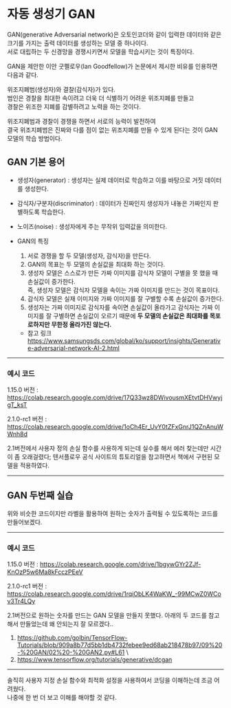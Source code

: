 # 자동 생성기 GAN

GAN(generative Adversarial network)은 오토인코더와 같이 입력한 데이터와 같은 크기를 가지는 출력 데이터를 생성하는 모델 중 하나이다.\
서로 대립하는 두 신경망을 경쟁시키면서 모델을 학습시키는 것이 특징이다.

GAN을 제안한 이안 굿펠로우(Ian Goodfellow)가 논문에서 제시한 비유를 인용하면 다음과 같다.

위조지폐범(생성자)와 결찰(감식자)가 있다.\
범인은 경찰을 최대한 속이려고 더욱 더 식별하기 어려운 위조지폐를 만들고\
경찰은 위조한 지폐를 감별하려고 노력을 하는 것이다.

위조지폐범과 경찰이 경쟁을 하면서 서로의 능력이 발전하여\
결국 위조지폐범은 진짜와 다를 점이 없는 위조지폐를 만들 수 있게 된다는 것이 GAN 모델의 학습 방법이다.


## GAN 기본 용어

+ 생성자(generator) : 생성자는 실제 데이터로 학습하고 이를 바탕으로 거짓 데이터를 생성한다.
+ 감식자/구분자(discriminator) : 데이터가 진짜인지 생성자가 내놓은 가짜인지 판별하도록 학습한다.
+ 노이즈(noise) : 생성자에게 주는 무작위 입력값을 의미한다.

+ GAN의 특징
  1. 서로 경쟁을 할 두 모델(생성자, 감식자)을 만든다.
  2. GAN의 목표는 두 모델의 손실값을 최대화 하는 것이다.
  3. 생성자 모델은 스스로가 만든 가짜 이미지를 감식자 모델이 구별을 못 했을 때 손실값이 증가한다.\
  즉, 생성자 모델은 감식자 모델을 속이는 가짜 이미지를 만드는 것이 목표이다.
  3. 감식자 모델은 실재 이미지와 가짜 이미지를 잘 구별할 수록 손실값이 증가한다.
  4. 생성자는 가짜 이미지로 감식자를 속이면 손실값이 올라가고 감식자는 가짜 이미지를 잘 구별하면 손실값이 오르기 때문에 **두 모델의 손실값은 최대화를 목포로하지만 무한정 올라가진 않는다.**
  + 참고 링크\
  https://www.samsungsds.com/global/ko/support/insights/Generative-adversarial-network-AI-2.html

---
### 예시 코드

1.15.0 버전 : https://colab.research.google.com/drive/17Q33wz8DWivousmXEtvtDHVwyjgT_ksT

2.1.0-rc1 버전 : https://colab.research.google.com/drive/1oCh4Er_UvY0tZFxGnrJ1QZnAnuWWnh8d

2.1버전에서 사용자 정의 손실 함수를 사용하게 되는데 실수를 해서 에러 찾는데만 시간이 좀 오래걸렸다;
텐서플로우 공식 사이트의 튜토리얼을 참고하면서 책에서 구현된 모델을 적용하였다. 

---

## GAN 두번째 실습

위와 비슷한 코드이지만 라벨을 활용하여 원하는 숫자가 출력될 수 있도록하는 코드를 만들어보겠다.

---
### 예시 코드

1.15.0 버전 : https://colab.research.google.com/drive/1bgywGYr2ZJf-KnOzP5w6Ma8kFcczPEeV

2.1.0-rc1 버전 : https://colab.research.google.com/drive/1rqiObLK4WaKW_-99MCwZ0WCov3Tr4LQy

2.1버전으로 원하는 숫자를 만드는 GAN 모델을 만들지 못했다.
아래의 두 코드를 참고해서 만들었는데 왜 안되는지 잘 모르겠다..

1. https://github.com/golbin/TensorFlow-Tutorials/blob/909a8b77d5bb1db4732febee9ed68ab218478b97/09%20-%20GAN/02%20-%20GAN2.py#L61 \
2. https://www.tensorflow.org/tutorials/generative/dcgan 

---

솔직히 사용자 지정 손실 함수와 최적화 설정을 사용하여서 코딩을 이해하는데 조금 어려웠다.\
나중에 한 번 더 보고 이해를 해야할 것 같다.
